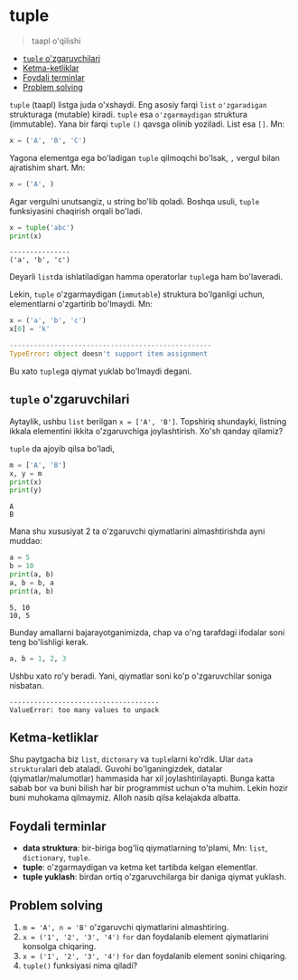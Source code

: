 # tuple 
> taapl o'qilishi

* [`tuple` o'zgaruvchilari](#-tuple--o-zgaruvchilari)
* [Ketma-ketliklar](#ketma-ketliklar)
* [Foydali terminlar](#foydali-terminlar)
* [Problem solving](#problem-solving)


`tuple` (taapl) listga juda o'xshaydi. Eng asosiy farqi `list` `o'zgaradigan` strukturaga (mutable)
kiradi. `tuple` esa `o'zgarmaydigan` struktura (immutable). Yana bir farqi `tuple` `()` qavsga olinib yoziladi. 
List esa `[]`. Mn:

```python
x = ('A', 'B', 'C')
```

Yagona elementga ega bo'ladigan `tuple` qilmoqchi bo'lsak, `,` vergul bilan ajratishim shart. Mn:

```python
x = ('A', )
```

Agar vergulni unutsangiz, u string bo'lib qoladi.
Boshqa usuli, `tuple` funksiyasini chaqirish orqali bo'ladi.

```python
x = tuple('abc')
print(x)
```

```commandline
---------------
('a', 'b', 'c')
```

Deyarli `list`da ishlatiladigan hamma operatorlar `tuple`ga ham bo'laveradi.

Lekin, `tuple` o'zgarmaydigan (`immutable`) struktura bo'lganligi uchun, elementlarni o'zgartirib 
bo'lmaydi. Mn:

```python
x = ('a', 'b', 'c')
x[0] = 'k'
```

```python
--------------------------------------------------
TypeError: object doesn't support item assignment
```

Bu xato `tuple`ga qiymat yuklab bo'lmaydi degani.




## `tuple` o'zgaruvchilari

Aytaylik, ushbu `list` berilgan `x = ['A', 'B']`. Topshiriq shundayki, listning ikkala elementini
ikkita o'zgaruvchiga joylashtirish. Xo'sh qanday qilamiz? 

`tuple` da ajoyib qilsa bo'ladi,

```python
m = ['A', 'B']
x, y = m
print(x)
print(y)
```
```commandline
A
B
```

Mana shu xususiyat 2 ta o'zgaruvchi qiymatlarini almashtirishda ayni muddao:

```python
a = 5
b = 10
print(a, b)
a, b = b, a
print(a, b)
```


```commandline
5, 10
10, 5
```

Bunday amallarni bajarayotganimizda, chap va o'ng tarafdagi ifodalar soni teng bo'lishligi kerak.

```python
a, b = 1, 2, 3
```

Ushbu xato ro'y beradi. Yani, qiymatlar soni ko'p o'zgaruvchilar soniga nisbatan.

```commandline
-------------------------------------
ValueError: too many values to unpack
```


## Ketma-ketliklar

Shu paytgacha biz `list`, `dictonary` va `tuple`larni ko'rdik. Ular `data struktura`lari deb ataladi.
Guvohi bo'lganingizdek, datalar (qiymatlar/malumotlar) hammasida har xil joylashtirilayapti. Bunga katta 
sabab bor va buni bilish har bir programmist uchun o'ta muhim. Lekin hozir buni muhokama qilmaymiz. 
Alloh nasib qilsa kelajakda albatta.



## Foydali terminlar

- **data struktura**: bir-biriga bog'liq qiymatlarning to'plami, Mn: `list`, `dictionary`, `tuple`.
- **tuple**: o'zgarmaydigan va ketma ket tartibda kelgan elementlar.
- **tuple yuklash**: birdan ortiq o'zgaruvchilarga bir daniga qiymat yuklash.


## Problem solving

1. `m = 'A', n = 'B'` o'zgaruvchi qiymatlarini almashtiring.
2. `x = ('1', '2', '3', '4')` `for` dan foydalanib element qiymatlarini konsolga chiqaring.
3. `x = ('1', '2', '3', '4')` `for` dan foydalanib element sonini chiqaring.
4. `tuple()` funksiyasi nima qiladi?
